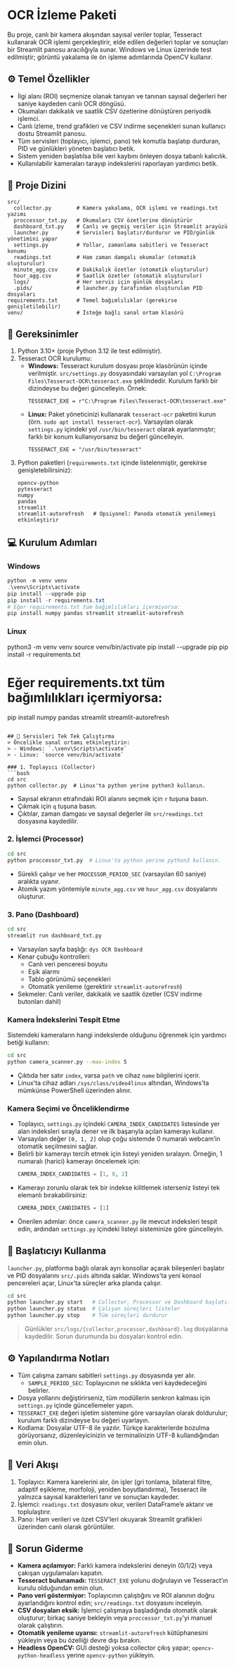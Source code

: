 # OCR İzleme Paketi

Bu proje, canlı bir kamera akışından sayısal veriler toplar, Tesseract kullanarak OCR işlemi gerçekleştirir, elde edilen değerleri toplar ve sonuçları bir Streamlit panosu aracılığıyla sunar.
Windows ve Linux üzerinde test edilmiştir; görüntü yakalama ile ön işleme adımlarında OpenCV kullanır.

## ⚙️ Temel Özellikler
- İlgi alanı (ROI) seçmenize olanak tanıyan ve tanınan sayısal değerleri her saniye kaydeden canlı OCR döngüsü.
- Okumaları dakikalık ve saatlik CSV özetlerine dönüştüren periyodik işlemci.
- Canlı izleme, trend grafikleri ve CSV indirme seçenekleri sunan kullanıcı dostu Streamlit panosu.
- Tüm servisleri (toplayıcı, işlemci, pano) tek komutla başlatıp durduran, PID ve günlükleri yöneten başlatıcı betik.
- Sistem yeniden başlatılsa bile veri kaybını önleyen dosya tabanlı kalıcılık.
- Kullanılabilir kameraları tarayıp indekslerini raporlayan yardımcı betik.

## 📁 Proje Dizini
```
src/
  collector.py        # Kamera yakalama, OCR işlemi ve readings.txt yazımı
  proccessor_txt.py   # Okumaları CSV özetlerine dönüştürür
  dashboard_txt.py    # Canlı ve geçmiş veriler için Streamlit arayüzü
  launcher.py         # Servisleri başlatır/durdurur ve PID/günlük yönetimini yapar
  settings.py         # Yollar, zamanlama sabitleri ve Tesseract konumu
  readings.txt        # Ham zaman damgalı okumalar (otomatik oluşturulur)
  minute_agg.csv      # Dakikalık özetler (otomatik oluşturulur)
  hour_agg.csv        # Saatlik özetler (otomatik oluşturulur)
  logs/               # Her servis için günlük dosyaları
  .pids/              # launcher.py tarafından oluşturulan PID dosyaları
requirements.txt      # Temel bağımlılıklar (gerekirse genişletilebilir)
venv/                 # İsteğe bağlı sanal ortam klasörü
```

## 🧩 Gereksinimler
1. Python 3.10+ (proje Python 3.12 ile test edilmiştir).
2. Tesseract OCR kurulumu:
   - **Windows:** Tesseract kurulum dosyası proje klasörünün içinde verilmiştir.
`src/settings.py` dosyasındaki varsayılan yol `C:\Program Files\Tesseract-OCR\tesseract.exe` şeklindedir. Kurulum farklı bir dizindeyse bu değeri güncelleyin. Örnek:
     ```
     TESSERACT_EXE = r"C:\Program Files\Tesseract-OCR\tesseract.exe"
     ```
   - **Linux:** Paket yöneticinizi kullanarak `tesseract-ocr` paketini kurun (örn. `sudo apt install tesseract-ocr`). Varsayılan olarak `settings.py` içindeki yol `/usr/bin/tesseract` olarak ayarlanmıştır; farklı bir konum kullanıyorsanız bu değeri güncelleyin.
     ```
     TESSERACT_EXE = "/usr/bin/tesseract"
     ```
3. Python paketleri (`requirements.txt` içinde listelenmiştir, gerekirse genişletebilirsiniz):
   ```
   opencv-python
   pytesseract
   numpy
   pandas
   streamlit
   streamlit-autorefresh   # Opsiyonel: Panoda otomatik yenilemeyi etkinleştirir
   ```

## 💻 Kurulum Adımları
### Windows
```powershell
python -m venv venv
.\venv\Scripts\activate
pip install --upgrade pip
pip install -r requirements.txt
# Eğer requirements.txt tüm bağımlılıkları içermiyorsa:
pip install numpy pandas streamlit streamlit-autorefresh
```

### Linux
python3 -m venv venv
source venv/bin/activate
pip install --upgrade pip
pip install -r requirements.txt
# Eğer requirements.txt tüm bağımlılıkları içermiyorsa:
pip install numpy pandas streamlit streamlit-autorefresh
```

## 🚀 Servisleri Tek Tek Çalıştırma
> Öncelikle sanal ortamı etkinleştirin:
> - Windows: `.\venv\Scripts\activate`
> - Linux: `source venv/bin/activate`

### 1. Toplayıcı (Collector)
```bash
cd src
python collector.py  # Linux'ta python yerine python3 kullanın.
```
- Sayısal ekranın etrafındaki ROI alanını seçmek için `r` tuşuna basın.
- Çıkmak için `q` tuşuna basın.
- Çıktılar, zaman damgası ve sayısal değerler ile `src/readings.txt` dosyasına kaydedilir.

### 2. İşlemci (Processor)
```bash
cd src
python proccessor_txt.py  # Linux'ta python yerine python3 kullanın.
```
- Sürekli çalışır ve her `PROCESSOR_PERIOD_SEC` (varsayılan 60 saniye) aralıkta uyanır.
- Atomik yazım yöntemiyle `minute_agg.csv` ve `hour_agg.csv` dosyalarını oluşturur.

### 3. Pano (Dashboard)
```bash
cd src
streamlit run dashboard_txt.py
```
- Varsayılan sayfa başlığı: `dys OCR Dashboard`
- Kenar çubuğu kontrolleri:
  - Canlı veri penceresi boyutu
  - Eşik alarmı
  - Tablo görünümü seçenekleri
  - Otomatik yenileme (gerektirir `streamlit-autorefresh`)
- Sekmeler: Canlı veriler, dakikalık ve saatlik özetler (CSV indirme butonları dahil)

### Kamera İndekslerini Tespit Etme
Sistemdeki kameraların hangi indekslerde olduğunu öğrenmek için yardımcı betiği kullanın:
```bash
cd src
python camera_scanner.py --max-index 5
```
- Çıktıda her satır `index`, varsa `path` ve cihaz `name` bilgilerini içerir.
- Linux'ta cihaz adları `/sys/class/video4linux` altından, Windows'ta mümkünse PowerShell üzerinden alınır.

### Kamera Seçimi ve Önceliklendirme
- Toplayıcı, `settings.py` içindeki `CAMERA_INDEX_CANDIDATES` listesinde yer alan indeksleri sırayla dener ve ilk başarıyla açılan kamerayı kullanır.
- Varsayılan değer `[0, 1, 2]` olup çoğu sistemde 0 numaralı webcam’in otomatik seçilmesini sağlar.
- Belirli bir kamerayı tercih etmek için listeyi yeniden sıralayın. Örneğin, 1 numaralı (harici) kamerayı öncelemek için:
  ```python
  CAMERA_INDEX_CANDIDATES = [1, 0, 2]
  ```
- Kamerayı zorunlu olarak tek bir indekse kilitlemek isterseniz listeyi tek elemanlı bırakabilirsiniz:
  ```python
  CAMERA_INDEX_CANDIDATES = [1]
  ```
- Önerilen adımlar: önce `camera_scanner.py` ile mevcut indeksleri tespit edin, ardından `settings.py` içindeki listeyi sisteminize göre güncelleyin.

## 🧠 Başlatıcıyı Kullanma
`launcher.py`, platforma bağlı olarak ayrı konsollar açarak bileşenleri başlatır ve PID dosyalarını `src/.pids` altında saklar. Windows'ta yeni konsol pencereleri açar, Linux'ta süreçler arka planda çalışır.

```bash
cd src
python launcher.py start   # Collector, Processor ve Dashboard başlatılır
python launcher.py status  # Çalışan süreçleri listeler
python launcher.py stop    # Tüm süreçleri durdurur
```

> Günlükler `src/logs/{collector,processor,dashboard}.log` dosyalarına kaydedilir. Sorun durumunda bu dosyaları kontrol edin.

## ⚙️ Yapılandırma Notları
- Tüm çalışma zamanı sabitleri `settings.py` dosyasında yer alır.
  - `SAMPLE_PERIOD_SEC`: Toplayıcının ne sıklıkta veri kaydedeceğini belirler.
- Dosya yollarını değiştirirseniz, tüm modüllerin senkron kalması için `settings.py` içinde güncellemeler yapın.
- `TESSERACT_EXE` değeri işletim sistemine göre varsayılan olarak doldurulur; kurulum farklı dizindeyse bu değeri uyarlayın.
- Kodlama: Dosyalar UTF-8 ile yazılır. Türkçe karakterlerde bozulma görüyorsanız, düzenleyicinizin ve terminalinizin UTF-8 kullandığından emin olun.

## 🔄 Veri Akışı
1. Toplayıcı: Kamera karelerini alır, ön işler (gri tonlama, bilateral filtre, adaptif eşikleme, morfoloji, yeniden boyutlandırma), Tesseract ile yalnızca sayısal karakterleri tanır ve sonuçları kaydeder.
2. İşlemci: `readings.txt` dosyasını okur, verileri DataFrame’e aktarır ve toplulaştırır.
3. Pano: Ham verileri ve özet CSV’leri okuyarak Streamlit grafikleri üzerinden canlı olarak görüntüler.

## 🧩 Sorun Giderme
- **Kamera açılamıyor:** Farklı kamera indekslerini deneyin (0/1/2) veya çakışan uygulamaları kapatın.
- **Tesseract bulunamadı:** `TESSERACT_EXE` yolunu doğrulayın ve Tesseract’ın kurulu olduğundan emin olun.
- **Pano veri göstermiyor:** Toplayıcının çalıştığını ve ROI alanının doğru ayarlandığını kontrol edin; `src/readings.txt` dosyasını inceleyin.
- **CSV dosyaları eksik:** İşlemci çalışmaya başladığında otomatik olarak oluşturur; birkaç saniye bekleyin veya `proccessor_txt.py`'yi manuel olarak çalıştırın.
- **Otomatik yenileme uyarısı:** `streamlit-autorefresh` kütüphanesini yükleyin veya bu özelliği devre dışı bırakın.
- **Headless OpenCV:** GUI desteği yoksa collector çıkış yapar; `opencv-python-headless` yerine `opencv-python` yükleyin.
